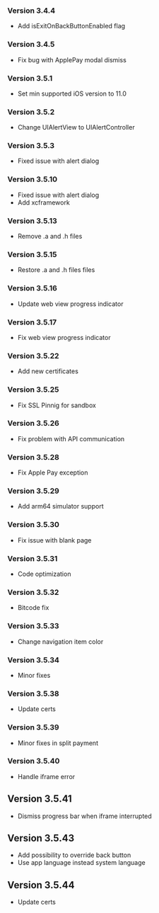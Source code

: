 ### Version 3.4.4
- Add isExitOnBackButtonEnabled flag

### Version 3.4.5
- Fix bug with ApplePay modal dismiss

### Version 3.5.1
- Set min supported iOS version to 11.0

### Version 3.5.2
- Change UIAlertView to UIAlertController

### Version 3.5.3
- Fixed issue with alert dialog

### Version 3.5.10
- Fixed issue with alert dialog
- Add xcframework

### Version 3.5.13
- Remove .a and .h files

### Version 3.5.15
- Restore .a and .h files files

### Version 3.5.16
- Update web view progress indicator

### Version 3.5.17
- Fix web view progress indicator

### Version 3.5.22
- Add new certificates

### Version 3.5.25
- Fix SSL Pinnig for sandbox

### Version 3.5.26
- Fix problem with API communication

### Version 3.5.28
- Fix Apple Pay exception

### Version 3.5.29
- Add arm64 simulator support

### Version 3.5.30
- Fix issue with blank page

### Version 3.5.31
- Code optimization

### Version 3.5.32
- Bitcode fix

### Version 3.5.33
- Change navigation item color

### Version 3.5.34
- Minor fixes

### Version 3.5.38
- Update certs

### Version 3.5.39
- Minor fixes in split payment

### Version 3.5.40
- Handle iframe error

## Version 3.5.41
- Dismiss progress bar when iframe interrupted

## Version 3.5.43
- Add possibility to override back button
- Use app language instead system language

## Version 3.5.44
- Update certs
